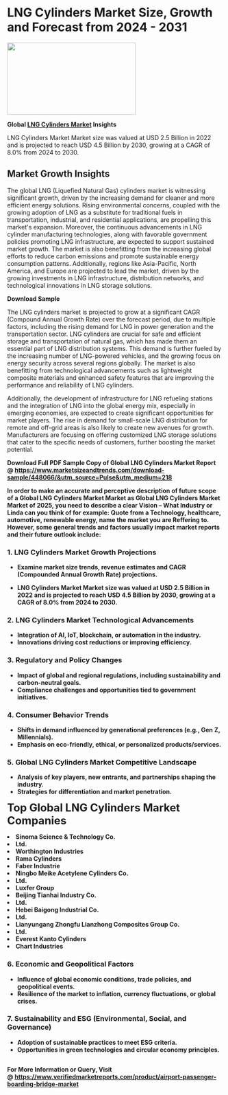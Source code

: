 <H1>LNG Cylinders Market Size, Growth and Forecast from 2024 - 2031</H1><img class="aligncenter size-medium wp-image-584254" src="https://thirdeyenews.in/wp-content/uploads/2024/09/Global-Market-Research-300x168.jpeg" alt="" width="300" height="168" /><p><strong>Global&nbsp;<a href="https://www.marketsizeandtrends.com/download-sample/448066/&amp;utm_source=Pulse&amp;utm_medium=218">LNG Cylinders Market</a> Insights</strong></p><p>LNG Cylinders Market Market size was valued at USD 2.5 Billion in 2022 and is projected to reach USD 4.5 Billion by 2030, growing at a CAGR of 8.0% from 2024 to 2030.</p><p><h2>Market Growth Insights</h2> <p>The global LNG (Liquefied Natural Gas) cylinders market is witnessing significant growth, driven by the increasing demand for cleaner and more efficient energy solutions. Rising environmental concerns, coupled with the growing adoption of LNG as a substitute for traditional fuels in transportation, industrial, and residential applications, are propelling this market's expansion. Moreover, the continuous advancements in LNG cylinder manufacturing technologies, along with favorable government policies promoting LNG infrastructure, are expected to support sustained market growth. The market is also benefitting from the increasing global efforts to reduce carbon emissions and promote sustainable energy consumption patterns. Additionally, regions like Asia-Pacific, North America, and Europe are projected to lead the market, driven by the growing investments in LNG infrastructure, distribution networks, and technological innovations in LNG storage solutions.</p> <p><strong>Download Sample</strong></p> <p>The LNG cylinders market is projected to grow at a significant CAGR (Compound Annual Growth Rate) over the forecast period, due to multiple factors, including the rising demand for LNG in power generation and the transportation sector. LNG cylinders are crucial for safe and efficient storage and transportation of natural gas, which has made them an essential part of LNG distribution systems. This demand is further fueled by the increasing number of LNG-powered vehicles, and the growing focus on energy security across several regions globally. The market is also benefitting from technological advancements such as lightweight composite materials and enhanced safety features that are improving the performance and reliability of LNG cylinders.</p> <p>Additionally, the development of infrastructure for LNG refueling stations and the integration of LNG into the global energy mix, especially in emerging economies, are expected to create significant opportunities for market players. The rise in demand for small-scale LNG distribution for remote and off-grid areas is also likely to create new avenues for growth. Manufacturers are focusing on offering customized LNG storage solutions that cater to the specific needs of customers, further boosting the market potential.</p> <p><strong></p><p><span class=""><strong>Download Full PDF Sample Copy of Global LNG Cylinders Market Report</strong> @ <a href="https://www.marketsizeandtrends.com/download-sample/448066/&amp;utm_source=Pulse&amp;utm_medium=218" target="_blank">https://www.marketsizeandtrends.com/download-sample/448066/&amp;utm_source=Pulse&amp;utm_medium=218</a></span></p><p>In order to make an accurate and perceptive description of future scope of a Global&nbsp;LNG Cylinders Market Market as Global&nbsp;LNG Cylinders Market Market of 2025, you need to describe a clear Vision &ndash; What Industry or Linda can you think of for example: Quote from a Technology, healthcare, automotive, renewable energy, name the market you are Reffering to. However, some general trends and factors usually impact market reports and their future outlook include:</p><h3>1.&nbsp;<strong>LNG Cylinders Market Growth Projections</strong></h3><ul><li>Examine market size trends, revenue estimates and CAGR (Compounded Annual Growth Rate) projections.</li><li><p>LNG Cylinders Market Market size was valued at USD 2.5 Billion in 2022 and is projected to reach USD 4.5 Billion by 2030, growing at a CAGR of 8.0% from 2024 to 2030.</p></li></ul><h3>2.&nbsp;<strong>LNG Cylinders Market Technological Advancements</strong></h3><ul><li>Integration of AI, IoT, blockchain, or automation in the industry.</li><li>Innovations driving cost reductions or improving efficiency.</li></ul><h3>3.&nbsp;<strong>Regulatory and Policy Changes</strong></h3><ul><li>Impact of global and regional regulations, including sustainability and carbon-neutral goals.</li><li>Compliance challenges and opportunities tied to government initiatives.</li></ul><h3>4.&nbsp;<strong>Consumer Behavior Trends</strong></h3><ul><li>Shifts in demand influenced by generational preferences (e.g., Gen Z, Millennials).</li><li>Emphasis on eco-friendly, ethical, or personalized products/services.</li></ul><h3>5.&nbsp;<strong>Global LNG Cylinders Market Competitive Landscape</strong></h3><ul><li>Analysis of key players, new entrants, and partnerships shaping the industry.</li><li>Strategies for differentiation and market penetration.</li></ul><p data-pm-slice="1 1 []"><span style="color: inherit; font-family: inherit; font-size: 25px;">Top Global LNG Cylinders Market Companies</span></p><div class="" data-test-id=""><p><li>Sinoma Science & Technology Co.</li><li>Ltd.</li><li> Worthington Industries</li><li> Rama Cylinders</li><li> Faber Industrie</li><li> Ningbo Meike Acetylene Cylinders Co.</li><li>Ltd.</li><li> Luxfer Group</li><li> Beijing Tianhai Industry Co.</li><li> Ltd.</li><li> Hebei Baigong Industrial Co.</li><li>Ltd.</li><li> Lianyungang Zhongfu Lianzhong Composites Group Co.</li><li> Ltd.</li><li> Everest Kanto Cylinders</li><li> Chart Industries</li></p></div><h3>6.&nbsp;<strong>Economic and Geopolitical Factors</strong></h3><ul><li>Influence of global economic conditions, trade policies, and geopolitical events.</li><li>Resilience of the market to inflation, currency fluctuations, or global crises.</li></ul><h3>7.&nbsp;<strong>Sustainability and ESG (Environmental, Social, and Governance)</strong></h3><ul><li>Adoption of sustainable practices to meet ESG criteria.</li><li>Opportunities in green technologies and circular economy principles.</li></ul><h2><strong style="font-size: 14px;">For More Information or Query, Visit @&nbsp;</strong><a style="background-color: #ffffff; font-size: 14px;" href="https://www.marketsizeandtrends.com/report/lng-cylinders-market/" target="_blank">https://www.verifiedmarketreports.com/product/airport-passenger-boarding-bridge-market</a></h2>
